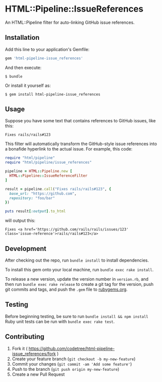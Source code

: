 # HTML::Pipeline::IssueReferences

An HTML::Pipeline filter for auto-linking GitHub issue references.

## Installation

Add this line to your application's Gemfile:

```ruby
gem 'html-pipeline-issue_references'
```

And then execute:

    $ bundle

Or install it yourself as:

    $ gem install html-pipeline-issue_references

## Usage

Suppose you have some text that contains references to GitHub issues, like this:

```
Fixes rails/rails#123
```

This filter will automatically transform the GitHub-style issue references into
a bonafide hyperlink to the actual issue. For example, this code:

```ruby
require "html/pipeline"
require "html/pipeline/issue_references"

pipeline = HTML::Pipeline.new [
  HTML::Pipeline::IssueReferenceFilter
]

result = pipeline.call("Fixes rails/rails#123", {
  base_url: "https://github.com",
  repository: "foo/bar"
})

puts result[:output].to_html
```

will output this:

```
Fixes <a href='https://github.com/rails/rails/issues/123' class='issue-reference'>rails/rails#123</a>
```

## Development
After checking out the repo, run `bundle install` to install dependencies.

To install this gem onto your local machine, run `bundle exec rake install`.

To release a new version, update the version number in `version.rb`, and then run `bundle exec rake release` to create a git tag for the version, push git commits and tags, and push the `.gem` file to [rubygems.org](https://rubygems.org).

## Testing
Before beginning testing, be sure to run `bundle install && npm install`
Ruby unit tests can be run with `bundle exec rake test`.

## Contributing

1. Fork it ( https://github.com/codetree/html-pipeline-issue_references/fork )
2. Create your feature branch (`git checkout -b my-new-feature`)
3. Commit your changes (`git commit -am 'Add some feature'`)
4. Push to the branch (`git push origin my-new-feature`)
5. Create a new Pull Request


